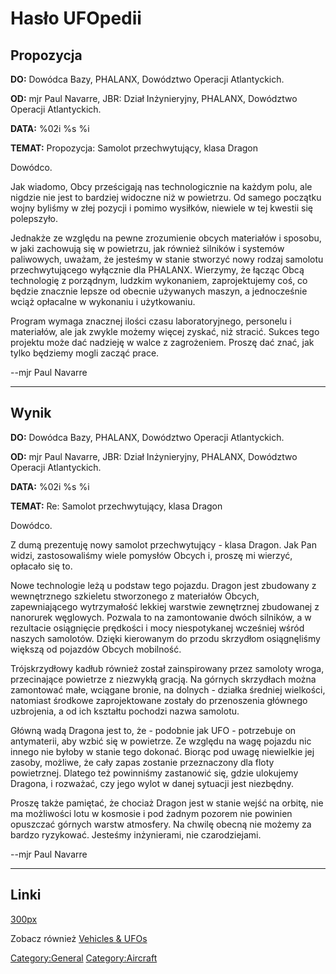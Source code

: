 # Hasło UFOpedii

## Propozycja

**DO:** Dowódca Bazy, PHALANX, Dowództwo Operacji Atlantyckich.

**OD:** mjr Paul Navarre, JBR: Dział Inżynieryjny, PHALANX, Dowództwo
Operacji Atlantyckich.

**DATA:** %02i %s %i

**TEMAT:** Propozycja: Samolot przechwytujący, klasa Dragon

Dowódco.

Jak wiadomo, Obcy prześcigają nas technologicznie na każdym polu, ale
nigdzie nie jest to bardziej widoczne niż w powietrzu. Od samego
początku wojny byliśmy w złej pozycji i pomimo wysiłków, niewiele w tej
kwestii się polepszyło.

Jednakże ze względu na pewne zrozumienie obcych materiałów i sposobu, w
jaki zachowują się w powietrzu, jak również silników i systemów
paliwowych, uważam, że jesteśmy w stanie stworzyć nowy rodzaj samolotu
przechwytującego wyłącznie dla PHALANX. Wierzymy, że łącząc Obcą
technologię z porządnym, ludzkim wykonaniem, zaprojektujemy coś, co
będzie znacznie lepsze od obecnie używanych maszyn, a jednocześnie wciąż
opłacalne w wykonaniu i użytkowaniu.

Program wymaga znacznej ilości czasu laboratoryjnego, personelu i
materiałów, ale jak zwykle możemy więcej zyskać, niż stracić. Sukces
tego projektu może dać nadzieję w walce z zagrożeniem. Proszę dać znać,
jak tylko będziemy mogli zacząć prace.

--mjr Paul Navarre

------------------------------------------------------------------------

## Wynik

**DO:** Dowódca Bazy, PHALANX, Dowództwo Operacji Atlantyckich.

**OD:** mjr Paul Navarre, JBR: Dział Inżynieryjny, PHALANX, Dowództwo
Operacji Atlantyckich.

**DATA:** %02i %s %i

**TEMAT:** Re: Samolot przechwytujący, klasa Dragon

Dowódco.

Z dumą prezentuję nowy samolot przechwytujący - klasa Dragon. Jak Pan
widzi, zastosowaliśmy wiele pomysłów Obcych i, proszę mi wierzyć,
opłacało się to.

Nowe technologie leżą u podstaw tego pojazdu. Dragon jest zbudowany z
wewnętrznego szkieletu stworzonego z materiałów Obcych, zapewniającego
wytrzymałość lekkiej warstwie zewnętrznej zbudowanej z nanorurek
węglowych. Pozwala to na zamontowanie dwóch silników, a w rezultacie
osiągnięcie prędkości i mocy niespotykanej wcześniej wśród naszych
samolotów. Dzięki kierowanym do przodu skrzydłom osiągnęliśmy większą od
pojazdów Obcych mobilność.

Trójskrzydłowy kadłub również został zainspirowany przez samoloty wroga,
przecinające powietrze z niezwykłą gracją. Na górnych skrzydłach można
zamontować małe, wciągane bronie, na dolnych - działka średniej
wielkości, natomiast środkowe zaprojektowane zostały do przenoszenia
głównego uzbrojenia, a od ich kształtu pochodzi nazwa samolotu.

Główną wadą Dragona jest to, że - podobnie jak UFO - potrzebuje on
antymaterii, aby wzbić się w powietrze. Ze względu na wagę pojazdu nic
innego nie byłoby w stanie tego dokonać. Biorąc pod uwagę niewielkie jej
zasoby, możliwe, że cały zapas zostanie przeznaczony dla floty
powietrznej. Dlatego też powinniśmy zastanowić się, gdzie ulokujemy
Dragona, i rozważać, czy jego wylot w danej sytuacji jest niezbędny.

Proszę także pamiętać, że chociaż Dragon jest w stanie wejść na orbitę,
nie ma możliwości lotu w kosmosie i pod żadnym pozorem nie powinien
opuszczać górnych warstw atmosfery. Na chwilę obecną nie możemy za
bardzo ryzykować. Jesteśmy inżynierami, nie czarodziejami.

--mjr Paul Navarre

------------------------------------------------------------------------

## Linki

[300px](image:inter_dragon.jpg "wikilink")

Zobacz również [Vehicles & UFOs](Vehicles_&_UFOs "wikilink")

[Category:General](Category:General "wikilink")
[Category:Aircraft](Category:Aircraft "wikilink")
